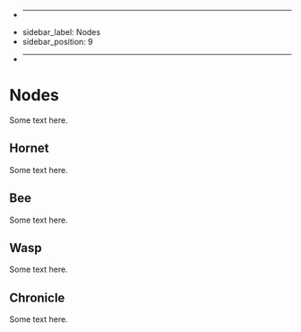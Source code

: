 + ---
+ sidebar_label: Nodes
+ sidebar_position: 9
+ ---

# Nodes

Some text here.

## Hornet

Some text here.

## Bee

Some text here.

## Wasp

Some text here.

## Chronicle

Some text here.

